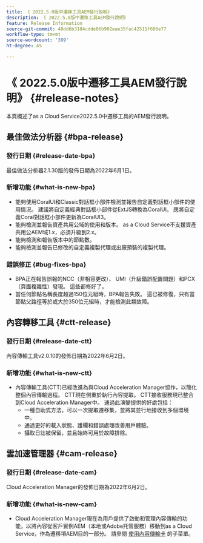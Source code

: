 ```yaml
---
title: 《 2022.5.0版中遷移工具AEM發行說明》
description: 《 2022.5.0版中遷移工具AEM發行說明》
feature: Release Information
source-git-commit: 48dd6b3184cdde06b902eae35fac42515f606e77
workflow-type: tm+mt
source-wordcount: '399'
ht-degree: 4%

---
```


# 《 2022.5.0版中遷移工具AEM發行說明》 {#release-notes}

本頁概述了as a Cloud Service2022.5.0中遷移工具的AEM發行說明。

## 最佳做法分析器 {#bpa-release}

### 發行日期 {#release-date-bpa}

最佳做法分析器2.1.30版的發佈日期為2022年6月1日。

### 新增功能 {#what-is-new-bpa}

* 能夠使用CoralUI和Classic對話框小部件檢測並報告自定義對話框小部件的使用情況。 建議將自定義經典對話框小部件從ExtJS轉換為CoralUI。 應將自定義Coral對話框小部件更新為CoralUI3。
* 能夠檢測並報告資產共用公域的使用和版本。 as a Cloud Service不支援資產共用公AEM域1.x，必須升級到2.x。
* 能夠檢測和報告版本中的節點數。
* 能夠檢測並報告已修改的自定義複製代理或出廠預裝的複製代理。

### 錯誤修正 {#bug-fixes-bpa}

* BPA正在報告誤報的NCC（非相容更改）、 UMI（升級錯誤配置問題）和PCX（頁面複雜性）發現。 這些都修好了。
* 當任何節點名稱長度超過150位元組時，BPA報告失敗。 這已被修復，只有當節點父路徑等於或大於350位元組時，才能檢測此類故障。

## 內容轉移工具 {#ctt-release}

### 發行日期 {#release-date-ctt}

內容傳輸工具v2.0.10的發佈日期為2022年6月2日。

### 新增功能 {#what-is-new-ctt}

* 內容傳輸工具(CTT)已經改進為與Cloud Acceleration Manager協作，以簡化整個內容傳輸過程。 CTT現在側重於執行內容提取。 CTT接收服務現已整合到Cloud Acceleration Manager中。 通過此演變提供的好處包括：
   * 一種自助式方法，可以一次提取遷移集，並將其並行地接收到多個環境中。
   * 通過更好的載入狀態、護欄和錯誤處理改善用戶體驗。
   * 攝取日誌被保留，並且始終可用於故障排除。

## 雲加速管理器 {#cam-release}

### 發行日期 {#release-date-cam}

Cloud Acceleration Manager的發佈日期為2022年6月2日。

### 新增功能 {#what-is-new-cam}

* Cloud Acceleration Manager現在為用戶提供了啟動和管理內容傳輸的功能，以將內容從客戶實例AEM（本地或Adobe托管服務）移動到as a Cloud Service，作為遷移項AEM目的一部分。 請參閱 [使用內容傳輸卡](https://experienceleague.adobe.com/docs/experience-manager-cloud-service/content/migration-journey/cloud-acceleration-manager/using-cam/cam-implementation-phase.html#content-transfer) 的子菜單。

